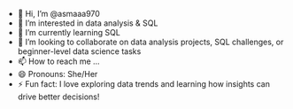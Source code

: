 - 👋 Hi, I’m @asmaaa970
- 👀 I’m interested in data analysis & SQL
- 🌱 I’m currently learning SQL
- 💞️ I’m looking to collaborate on data analysis projects, SQL challenges, or beginner-level data science tasks
- 📫 How to reach me ...
- 😄 Pronouns: She/Her
- ⚡ Fun fact:  I love exploring data trends and learning how insights can drive better decisions!

<!---
asmaaa970/asmaaa970 is a ✨ special ✨ repository because its `README.md` (this file) appears on your GitHub profile.
You can click the Preview link to take a look at your changes.
--->
